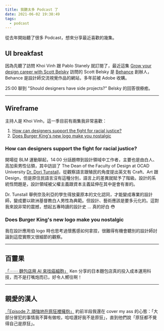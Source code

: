 ```yaml
---
title: 我聽太多 Podcast 了
date: 2021-06-02 19:38:49
tags:
  - podcast
---
```


從去年開始聽了很多 Podcast，想來分享最近喜歡的幾集。

## UI breakfast

因為先聽了訪問 Khoi Vinh 跟 Pablo Stanely 就訂閱了，最近這集 [Grow your design career with Scott Belsky](https://podcasts.apple.com/us/podcast/ui-breakfast-ui-ux-design-and-product-strategy/id939175693?i=1000523418929) 訪問的 Scott Belsky 是 [Behance](https://www.behance.net) 創辦人，Behance 是設計師交流視覺作品的網站，多年前被 Adobe 收購。

25:00 聊到 "Should designers have side projects?" Belsky 的回答很療癒。

---

## Wireframe

主持人是 Khoi Vinh，這一季目前有兩集我非常喜歡：

1. [How can designers support the fight for racial justice?](https://podcasts.apple.com/us/podcast/wireframe/id1437677219?i=1000521038606)
2. [Does Burger King's new logo make you nostalgic](https://podcasts.apple.com/us/podcast/wireframe/id1437677219?i=1000516740701)

### How can designers support the fight for racial justice?

開場從 BLM 運動聊起，14:00 分話題帶到設計領域中工作者，主要也是由白人、高加索男性佔領，其中訪談了 The Dean of the Faculty of Design at OCAD University [Dr. Dori Tunstall](https://www.instagram.com/deandori_ocadu/)，從觀察語言跟殖民的角度提出英文有 Craft、Art 跟 Design，但是原住民語言沒有這種分別，語言上的差異就賦予了階級。設計的系統性問題是，設計領域被父權主義跟資本主義延伸在其中是會有害的。

Dr. Tunstall 舉例奈及利亞的學生得放棄原本的文化認同，才能變成專業的設計師，變成要以歐洲基督教白人男性為典範。但設計、藝術應該是要多元化的。這對我來說非常的震撼，想起五專時讀的設計史 ... 真的好白 😳

### Does Burger King's new logo make you nostalgic

我在設計應用伯 logo 時也思考過懷舊感如何拿捏，很難得有機會聽別的設計師討論到這麼實際又很細節的觀察。

---

## 百靈果

[「⋯⋯ 麵包店用 AI 來找癌細胞」](https://podcasts.apple.com/us/podcast/%E7%99%BE%E9%9D%88%E6%9E%9Cnews/id1106847606?i=1000521903219)
Ken 分享的日本麵包店真的投入成本運用科技，而不是打嘴炮而已，好令人嚮往啊！

---

## 親愛的漢人

[「Episode 7: 頑強地在原狂裡擁抱」](https://podcasts.apple.com/us/podcast/%E8%A6%AA%E6%84%9B%E7%9A%84%E6%BC%A2%E4%BA%BA/id1523247165?i=1000518572619)
約前半段我還在 cover my ass 的心態：「大部分冒犯的事情我不算有做啦，哈哈還好我不是原狂」，直到他們說「原狂都不覺得自己是原狂」。
